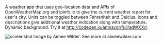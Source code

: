 A weather app that uses geo-location data and APIs of OpenWeatherMap.org and ipinfo.io to give 
the current weather report for user's city.  Units can be toggled between Fahrenheit and Celcius.
Icons and descriptions give additional weather indication along with temperature. Dynamic background. 
Try it at http://codepen.io/amnavor/full/adWXXr/.


![screenshot](https://cloud.githubusercontent.com/assets/12720744/13688432/c1ca223e-e6d6-11e5-816e-f2850c741024.png)
Image by Aimee Wilder. See more at aimeewilder.com
 

